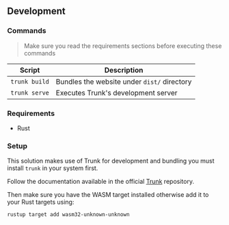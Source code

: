 ## Development

### Commands

> Make sure you read the requirements sections before executing these commands

Script | Description
--- | ---
`trunk build` | Bundles the website under `dist/` directory
`trunk serve` | Executes Trunk's development server

### Requirements

- Rust

### Setup

This solution makes use of Trunk for development and bundling you must
install `trunk` in your system first.

Follow the documentation available in the official [Trunk](https://github.com/thedodd/trunk)
repository.

Then make sure you have the WASM target installed otherwise
add it to your Rust targets using:

```bash
rustup target add wasm32-unknown-unknown
```
